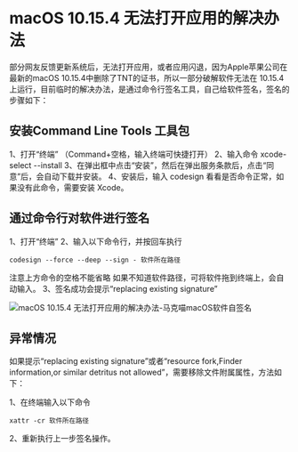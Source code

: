 # macOS 10.15.4 无法打开应用的解决办法

部分网友反馈更新系统后，无法打开应用，或者应用闪退，因为Apple苹果公司在最新的macOS 10.15.4中删除了TNT的证书，所以一部分破解软件无法在 10.15.4上运行，目前临时的解决办法，是通过命令行签名工具，自己给软件签名，签名的步骤如下：

 

## 安装Command Line Tools 工具包

1、打开“终端” （Command+空格，输入终端可快捷打开）
2、输入命令 xcode-select --install
3、在弹出框中点击“安装”，然后在弹出服务条款后，点击“同意”后，会自动下载并安装。
4、安装后，输入 codesign 看看是否命令正常，如果没有此命令，需要安装 Xcode。

## 通过命令行对软件进行签名

1、打开“终端”
2、输入以下命令行，并按回车执行

```text
codesign --force --deep --sign - 软件所在路径
```

注意上方命令的空格不能省略
如果不知道软件路径，可将软件拖到终端上，会自动输入。
3、签名成功会提示“replacing existing signature”

 

![macOS 10.15.4 无法打开应用的解决办法-马克喵](https://cdn.jsdelivr.net/gh/fukai7722/myStatics@master/upload/20200330/Y1AjGV.png)macOS软件自签名

## 异常情况

如果提示“replacing existing signature”或者“resource fork,Finder information,or similar detritus not allowed”，需要移除文件附属属性，方法如下：

1、在终端输入以下命令

```text
xattr -cr 软件所在路径
```

2、重新执行上一步签名操作。